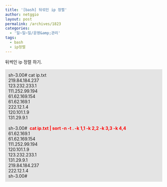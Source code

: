 ```yaml
---
title: '[bash] 뒤섞인 ip 정렬'
author: netggio
layout: post
permalink: /archives/1823
categories:
  - '일~일~일/운영&amp;관리'
tags:
  - bash
  - ip정렬
---
```

뒤썩인 ip 정렬 하기.

  


<DIV style="PADDING-BOTTOM: 10px; BACKGROUND-COLOR: #e4e4e4; PADDING-LEFT: 10px; PADDING-RIGHT: 10px; PADDING-TOP: 10px">
  sh-3.00# cat ip.txt<BR />219.84.184.237<BR />123.232.233.1<BR />111.252.99.194<BR />61.62.169.154<BR />61.62.169.1<BR />222.12.1.4<BR />120.101.1.9<BR />131.29.9.1<BR /><BR />sh-3.00# &nbsp;<STRONG><FONT color=#ff0000>cat ip.txt | sort -n -t . -k 1,1 -k 2,2 -k 3,3 -k 4,4</FONT></STRONG><BR />61.62.169.1<BR />61.62.169.154<BR />111.252.99.194<BR />120.101.1.9<BR />123.232.233.1<BR />131.29.9.1<BR />219.84.184.237<BR />222.12.1.4<BR />sh-3.00#
</DIV>